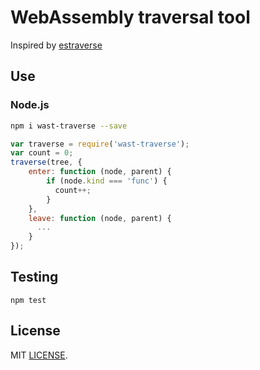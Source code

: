 # WebAssembly traversal tool

Inspired by [estraverse](https://github.com/estools/estraverse)

## Use

### Node.js

```sh
npm i wast-traverse --save
```

```js
var traverse = require('wast-traverse');
var count = 0;
traverse(tree, {
    enter: function (node, parent) {
        if (node.kind === 'func') {
          count++;
        }
    },
    leave: function (node, parent) {
      ...
    }
});
```

## Testing
`npm test`

## License
MIT [LICENSE](https://github.com/drom/wast-traverse/blob/master/LICENSE).
